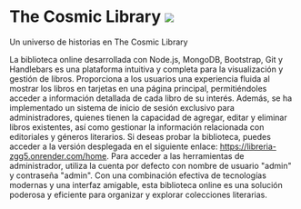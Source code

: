 # The Cosmic Library ![](https://media.discordapp.net/attachments/908798431064109098/1106227725141807176/image.png?width=412&height=385)
Un universo de historias en The Cosmic Library

La biblioteca online desarrollada con Node.js, MongoDB, Bootstrap, Git y Handlebars es una plataforma intuitiva y completa para la visualización y gestión de libros. Proporciona a los usuarios una experiencia fluida al mostrar los libros en tarjetas en una página principal, permitiéndoles acceder a información detallada de cada libro de su interés. Además, se ha implementado un sistema de inicio de sesión exclusivo para administradores, quienes tienen la capacidad de agregar, editar y eliminar libros existentes, así como gestionar la información relacionada con editoriales y géneros literarios. Si deseas probar la biblioteca, puedes acceder a la versión desplegada en el siguiente enlace: https://libreria-zgg5.onrender.com/home. Para acceder a las herramientas de administrador, utiliza la cuenta por defecto con nombre de usuario "admin" y contraseña "admin". Con una combinación efectiva de tecnologías modernas y una interfaz amigable, esta biblioteca online es una solución poderosa y eficiente para organizar y explorar colecciones literarias.








